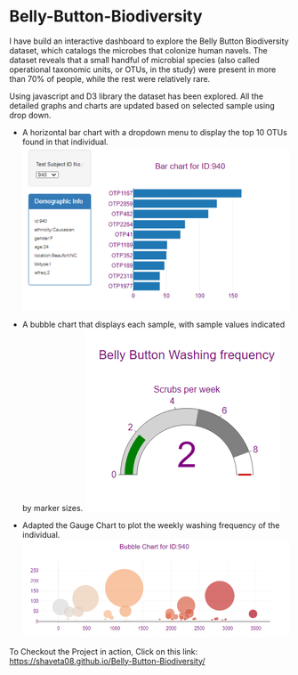# Belly-Button-Biodiversity

I have  build an interactive dashboard to explore the Belly Button Biodiversity dataset, which catalogs the microbes that colonize human navels.
The dataset reveals that a small handful of microbial species (also called operational taxonomic units, or OTUs, in the study) were present 
in more than 70% of people, while the rest were relatively rare.

Using javascript and D3 library the dataset has been explored. All the detailed graphs and charts are updated based on selected sample using drop down.

* A horizontal bar chart with a dropdown menu to display the top 10 OTUs found in that individual.
![alt text](https://github.com/shaveta08/Belly-Button-Biodiversity/blob/master/images/Capture.PNG)

* A bubble chart that displays each sample, with sample values indicated by marker sizes.
![alt text](https://github.com/shaveta08/Belly-Button-Biodiversity/blob/master/images/Capture2.PNG)

* Adapted the Gauge Chart to plot the weekly washing frequency of the individual.
![alt text](https://github.com/shaveta08/Belly-Button-Biodiversity/blob/master/images/Capture3.PNG)

To Checkout the Project in action, Click on this link: https://shaveta08.github.io/Belly-Button-Biodiversity/


